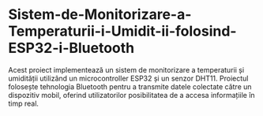 # Sistem-de-Monitorizare-a-Temperaturii-i-Umidit-ii-folosind-ESP32-i-Bluetooth
Acest proiect implementează un sistem de monitorizare a temperaturii și umidității utilizând un microcontroller ESP32 și un senzor DHT11. Proiectul folosește tehnologia Bluetooth pentru a transmite datele colectate către un dispozitiv mobil, oferind utilizatorilor posibilitatea de a accesa informațiile în timp real. 
